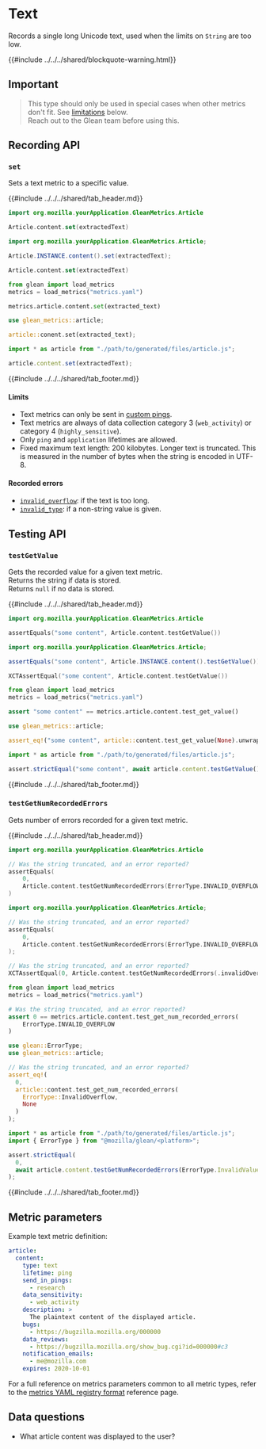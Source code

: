 # Text

Records a single long Unicode text, used when the limits on `String` are too low.

{{#include ../../../shared/blockquote-warning.html}}

## Important

> This type should only be used in special cases when other metrics don't fit.
> See [limitations](#limits) below.  
> Reach out to the Glean team before using this.

## Recording API

### `set`

Sets a text metric to a specific value.

{{#include ../../../shared/tab_header.md}}

<div data-lang="Kotlin" class="tab">

```Kotlin
import org.mozilla.yourApplication.GleanMetrics.Article

Article.content.set(extractedText)
```

</div>

<div data-lang="Java" class="tab">

```Java
import org.mozilla.yourApplication.GleanMetrics.Article;

Article.INSTANCE.content().set(extractedText);
```

</div>

<div data-lang="Swift" class="tab">

```Swift
Article.content.set(extractedText)
```

</div>

<div data-lang="Python" class="tab">

```Python
from glean import load_metrics
metrics = load_metrics("metrics.yaml")

metrics.article.content.set(extracted_text)
```

</div>

<div data-lang="Rust" class="tab">

```Rust
use glean_metrics::article;

article::conent.set(extracted_text);
```

</div>

<div data-lang="JavaScript" class="tab">

```js
import * as article from "./path/to/generated/files/article.js";

article.content.set(extractedText);
```
</div>

<div data-lang="Firefox Desktop" class="tab"></div>

{{#include ../../../shared/tab_footer.md}}

#### Limits

* Text metrics can only be sent in [custom pings](../../user/pings/custom.md).
* Text metrics are always of data collection category 3 (`web_activity`) or category 4 (`highly_sensitive`).
* Only `ping` and `application` lifetimes are allowed.
* Fixed maximum text length: 200 kilobytes.
  Longer text is truncated. This is measured in the number of bytes when the string is encoded in UTF-8.

#### Recorded errors

* [`invalid_overflow`](../../user/metrics/error-reporting.md): if the text is too long.
* [`invalid_type`](../../user/metrics/error-reporting.md): if a non-string value is given.

## Testing API

### `testGetValue`

Gets the recorded value for a given text metric.  
Returns the string if data is stored.  
Returns `null` if no data is stored.

{{#include ../../../shared/tab_header.md}}

<div data-lang="Kotlin" class="tab">

```Kotlin
import org.mozilla.yourApplication.GleanMetrics.Article

assertEquals("some content", Article.content.testGetValue())
```

</div>

<div data-lang="Java" class="tab">

```Java
import org.mozilla.yourApplication.GleanMetrics.Article;

assertEquals("some content", Article.INSTANCE.content().testGetValue());
```

</div>

<div data-lang="Swift" class="tab">

```Swift
XCTAssertEqual("some content", Article.content.testGetValue())
```

</div>

<div data-lang="Python" class="tab">

```Python
from glean import load_metrics
metrics = load_metrics("metrics.yaml")

assert "some content" == metrics.article.content.test_get_value()
```

</div>

<div data-lang="Rust" class="tab">

```Rust
use glean_metrics::article;

assert_eq!("some content", article::content.test_get_value(None).unwrap());
```

</div>

<div data-lang="JavaScript" class="tab">

```js
import * as article from "./path/to/generated/files/article.js";

assert.strictEqual("some content", await article.content.testGetValue());
```

</div>

<div data-lang="Firefox Desktop" class="tab"></div>

{{#include ../../../shared/tab_footer.md}}

### `testGetNumRecordedErrors`

Gets number of errors recorded for a given text metric.

{{#include ../../../shared/tab_header.md}}

<div data-lang="Kotlin" class="tab">

```Kotlin
import org.mozilla.yourApplication.GleanMetrics.Article

// Was the string truncated, and an error reported?
assertEquals(
    0,
    Article.content.testGetNumRecordedErrors(ErrorType.INVALID_OVERFLOW)
)
```

</div>

<div data-lang="Java" class="tab">

```Kotlin
import org.mozilla.yourApplication.GleanMetrics.Article;

// Was the string truncated, and an error reported?
assertEquals(
    0,
    Article.content.testGetNumRecordedErrors(ErrorType.INVALID_OVERFLOW)
);
```

</div>

<div data-lang="Swift" class="tab">

```Swift
// Was the string truncated, and an error reported?
XCTAssertEqual(0, Article.content.testGetNumRecordedErrors(.invalidOverflow))
```

</div>

<div data-lang="Python" class="tab">

```Python
from glean import load_metrics
metrics = load_metrics("metrics.yaml")

# Was the string truncated, and an error reported?
assert 0 == metrics.article.content.test_get_num_recorded_errors(
    ErrorType.INVALID_OVERFLOW
)
```

</div>

<div data-lang="Rust" class="tab">

```Rust
use glean::ErrorType;
use glean_metrics::article;

// Was the string truncated, and an error reported?
assert_eq!(
  0,
  article::content.test_get_num_recorded_errors(
    ErrorType::InvalidOverflow,
    None
  )
);
```

</div>

<div data-lang="JavaScript" class="tab">

```js
import * as article from "./path/to/generated/files/article.js";
import { ErrorType } from "@mozilla/glean/<platform>";

assert.strictEqual(
  0,
  await article.content.testGetNumRecordedErrors(ErrorType.InvalidValue)
);
```

</div>

<div data-lang="Firefox Desktop" class="tab"></div>

{{#include ../../../shared/tab_footer.md}}

## Metric parameters

Example text metric definition:

```yaml
article:
  content:
    type: text
    lifetime: ping
    send_in_pings:
      - research
    data_sensitivity:
      - web_activity
    description: >
      The plaintext content of the displayed article.
    bugs:
      - https://bugzilla.mozilla.org/000000
    data_reviews:
      - https://bugzilla.mozilla.org/show_bug.cgi?id=000000#c3
    notification_emails:
      - me@mozilla.com
    expires: 2020-10-01
```

For a full reference on metrics parameters common to all metric types,
refer to the [metrics YAML registry format](../yaml/metrics.md) reference page.

## Data questions

* What article content was displayed to the user?
